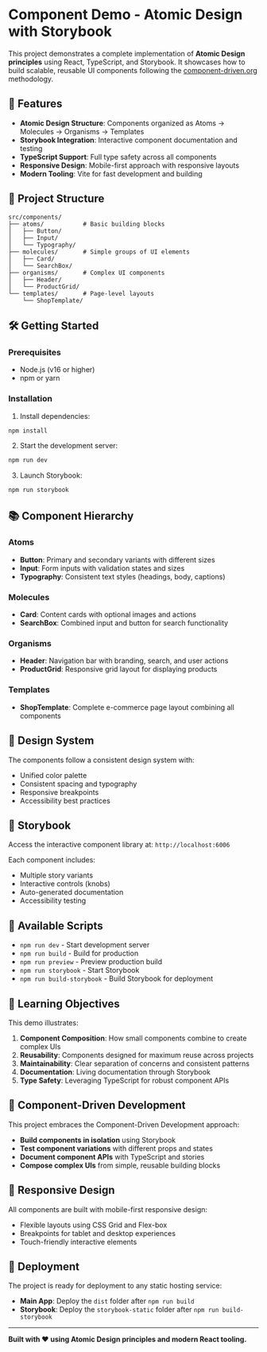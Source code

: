 # Component Demo - Atomic Design with Storybook

This project demonstrates a complete implementation of **Atomic Design principles** using React, TypeScript, and Storybook. It showcases how to build scalable, reusable UI components following the [component-driven.org](https://www.componentdriven.org/) methodology.

## 🚀 Features

- **Atomic Design Structure**: Components organized as Atoms → Molecules → Organisms → Templates
- **Storybook Integration**: Interactive component documentation and testing
- **TypeScript Support**: Full type safety across all components
- **Responsive Design**: Mobile-first approach with responsive layouts
- **Modern Tooling**: Vite for fast development and building

## 📁 Project Structure

```
src/components/
├── atoms/           # Basic building blocks
│   ├── Button/
│   ├── Input/
│   └── Typography/
├── molecules/       # Simple groups of UI elements
│   ├── Card/
│   └── SearchBox/
├── organisms/       # Complex UI components
│   ├── Header/
│   └── ProductGrid/
└── templates/       # Page-level layouts
    └── ShopTemplate/
```

## 🛠️ Getting Started

### Prerequisites
- Node.js (v16 or higher)
- npm or yarn

### Installation

1. Install dependencies:
```bash
npm install
```

2. Start the development server:
```bash
npm run dev
```

3. Launch Storybook:
```bash
npm run storybook
```

## 📚 Component Hierarchy

### Atoms
- **Button**: Primary and secondary variants with different sizes
- **Input**: Form inputs with validation states and sizes
- **Typography**: Consistent text styles (headings, body, captions)

### Molecules
- **Card**: Content cards with optional images and actions
- **SearchBox**: Combined input and button for search functionality

### Organisms
- **Header**: Navigation bar with branding, search, and user actions
- **ProductGrid**: Responsive grid layout for displaying products

### Templates
- **ShopTemplate**: Complete e-commerce page layout combining all components

## 🎨 Design System

The components follow a consistent design system with:
- Unified color palette
- Consistent spacing and typography
- Responsive breakpoints
- Accessibility best practices

## 📖 Storybook

Access the interactive component library at: `http://localhost:6006`

Each component includes:
- Multiple story variants
- Interactive controls (knobs)
- Auto-generated documentation
- Accessibility testing

## 🔧 Available Scripts

- `npm run dev` - Start development server
- `npm run build` - Build for production
- `npm run preview` - Preview production build
- `npm run storybook` - Start Storybook
- `npm run build-storybook` - Build Storybook for deployment

## 🎯 Learning Objectives

This demo illustrates:
1. **Component Composition**: How small components combine to create complex UIs
2. **Reusability**: Components designed for maximum reuse across projects
3. **Maintainability**: Clear separation of concerns and consistent patterns
4. **Documentation**: Living documentation through Storybook
5. **Type Safety**: Leveraging TypeScript for robust component APIs

## 🌟 Component-Driven Development

This project embraces the Component-Driven Development approach:
- **Build components in isolation** using Storybook
- **Test component variations** with different props and states
- **Document component APIs** with TypeScript and stories
- **Compose complex UIs** from simple, reusable building blocks

## 📱 Responsive Design

All components are built with mobile-first responsive design:
- Flexible layouts using CSS Grid and Flex-box
- Breakpoints for tablet and desktop experiences
- Touch-friendly interactive elements

## 🚀 Deployment

The project is ready for deployment to any static hosting service:
- **Main App**: Deploy the `dist` folder after `npm run build`
- **Storybook**: Deploy the `storybook-static` folder after `npm run build-storybook`

---

**Built with ❤️ using Atomic Design principles and modern React tooling.**
